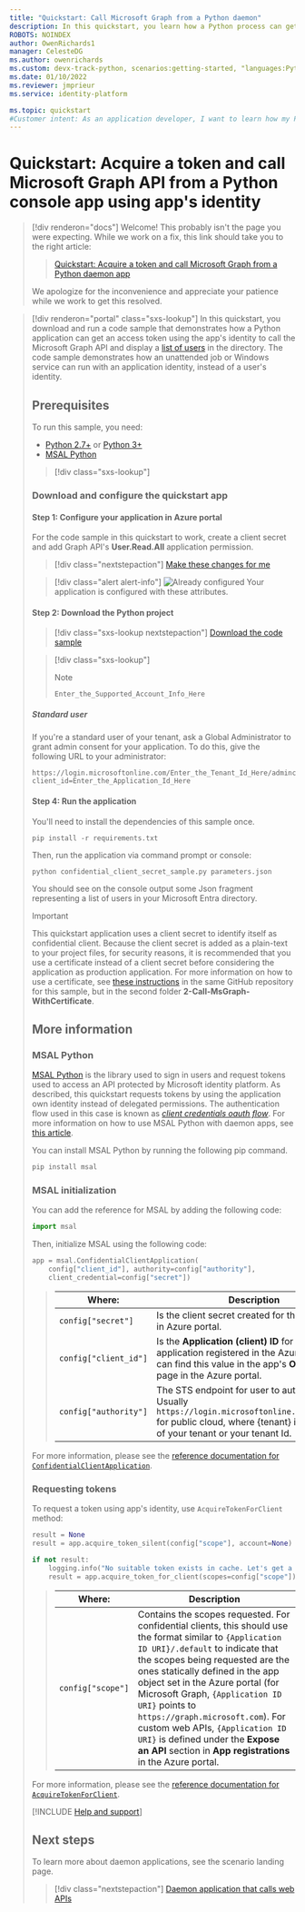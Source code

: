 ```yaml
---
title: "Quickstart: Call Microsoft Graph from a Python daemon"
description: In this quickstart, you learn how a Python process can get an access token and call an API protected by Microsoft identity platform, using the app's own identity
ROBOTS: NOINDEX
author: OwenRichards1
manager: CelesteDG
ms.author: owenrichards
ms.custom: devx-track-python, scenarios:getting-started, "languages:Python", mode-api
ms.date: 01/10/2022
ms.reviewer: jmprieur
ms.service: identity-platform

ms.topic: quickstart
#Customer intent: As an application developer, I want to learn how my Python app can get an access token and call an API that's protected by the Microsoft identity platform using client credentials flow.
---
```


# Quickstart: Acquire a token and call Microsoft Graph API from a Python console app using app's identity

> [!div renderon="docs"]
> Welcome! This probably isn't the page you were expecting. While we work on a fix, this link should take you to the right article:
> 
> > [Quickstart: Acquire a token and call Microsoft Graph from a Python daemon app](quickstart-daemon-app-python-acquire-token.md)
> 
> We apologize for the inconvenience and appreciate your patience while we work to get this resolved.

> [!div renderon="portal" class="sxs-lookup"]
> In this quickstart, you download and run a code sample that demonstrates how a Python application can get an access token using the app's identity to call the Microsoft Graph API and display a [list of users](/graph/api/user-list) in the directory. The code sample demonstrates how an unattended job or Windows service can run with an application identity, instead of a user's identity. 
> 
> ## Prerequisites
> 
> To run this sample, you need:
> 
> - [Python 2.7+](https://www.python.org/downloads/release/python-2713) or [Python 3+](https://www.python.org/downloads/release/python-364/)
> - [MSAL Python](https://github.com/AzureAD/microsoft-authentication-library-for-python)
> 
> > [!div class="sxs-lookup"]
> ### Download and configure the quickstart app
> 
> #### Step 1: Configure your application in Azure portal
> For the code sample in this quickstart to work, create a client secret and add Graph API's **User.Read.All** application permission.
> > [!div class="nextstepaction"]
> > [Make these changes for me]()
> 
> > [!div class="alert alert-info"]
> > ![Already configured](media/quickstart-v2-netcore-daemon/green-check.png) Your application is configured with these attributes.
> 
> #### Step 2: Download the Python project
> 
> > [!div class="sxs-lookup nextstepaction"]
> > [Download the code sample](https://github.com/Azure-Samples/ms-identity-python-daemon/archive/master.zip)
> 
> > [!div class="sxs-lookup"]
> > > [!NOTE]
> > > `Enter_the_Supported_Account_Info_Here`
>
> ##### Standard user
> 
> If you're a standard user of your tenant, ask a Global Administrator to grant admin consent for your application. To do this, give the following URL to your administrator:
> 
> ```url
> https://login.microsoftonline.com/Enter_the_Tenant_Id_Here/adminconsent?client_id=Enter_the_Application_Id_Here
> ```
> 
> 
> #### Step 4: Run the application
> 
> You'll need to install the dependencies of this sample once.
> 
> ```console
> pip install -r requirements.txt
> ```
> 
> Then, run the application via command prompt or console:
> 
> ```console
> python confidential_client_secret_sample.py parameters.json
> ```
> 
> You should see on the console output some Json fragment representing a list of users in your Microsoft Entra directory.
> 
> > [!IMPORTANT]
> > This quickstart application uses a client secret to identify itself as confidential client. Because the client secret is added as a plain-text to your project files, for security reasons, it is recommended that you use a certificate instead of a client secret before considering the application as production application. For more information on how to use a certificate, see [these instructions](https://github.com/Azure-Samples/ms-identity-python-daemon/blob/master/2-Call-MsGraph-WithCertificate/README.md) in the same GitHub repository for this sample, but in the second folder **2-Call-MsGraph-WithCertificate**.
> 
> ## More information
> 
> ### MSAL Python
> 
> [MSAL Python](https://github.com/AzureAD/microsoft-authentication-library-for-python) is the library used to sign in users and request tokens used to access an API protected by Microsoft identity platform. As described, this quickstart requests tokens by using the application own identity instead of delegated permissions. The authentication flow used in this case is known as *[client credentials oauth flow](v2-oauth2-client-creds-grant-flow.md)*. For more information on how to use MSAL Python with daemon apps, see [this article](scenario-daemon-app-registration.md).
> 
>  You can install MSAL Python by running the following pip command.
> 
> ```powershell
> pip install msal
> ```
> 
> ### MSAL initialization
> 
> You can add the reference for MSAL by adding the following code:
> 
> ```Python
> import msal
> ```
> 
> Then, initialize MSAL using the following code:
> 
> ```Python
> app = msal.ConfidentialClientApplication(
>     config["client_id"], authority=config["authority"],
>     client_credential=config["secret"])
> ```
> 
> > | Where: |Description |
> > |---------|---------|
> > | `config["secret"]` | Is the client secret created for the application in Azure portal. |
> > | `config["client_id"]` | Is the **Application (client) ID** for the application registered in the Azure portal. You can find this value in the app's **Overview** page in the Azure portal. |
> > | `config["authority"]`    | The STS endpoint for user to authenticate. Usually `https://login.microsoftonline.com/{tenant}` for public cloud, where {tenant} is the name of your tenant or your tenant Id.|
> 
> For more information, please see the [reference documentation for `ConfidentialClientApplication`](https://msal-python.readthedocs.io/en/latest/#confidentialclientapplication).
> 
> ### Requesting tokens
> 
> To request a token using app's identity, use `AcquireTokenForClient` method:
> 
> ```Python
> result = None
> result = app.acquire_token_silent(config["scope"], account=None)
> 
> if not result:
>     logging.info("No suitable token exists in cache. Let's get a new one from Azure AD.")
>     result = app.acquire_token_for_client(scopes=config["scope"])
> ```
> 
> > |Where:| Description |
> > |---------|---------|
> > | `config["scope"]` | Contains the scopes requested. For confidential clients, this should use the format similar to `{Application ID URI}/.default` to indicate that the scopes being requested are the ones statically defined in the app object set in the Azure portal (for Microsoft Graph, `{Application ID URI}` points to `https://graph.microsoft.com`). For custom web APIs, `{Application ID URI}` is defined under the **Expose an API** section in **App registrations** in the Azure portal.|
> 
> For more information, please see the [reference documentation for `AcquireTokenForClient`](https://msal-python.readthedocs.io/en/latest/#msal.ConfidentialClientApplication.acquire_token_for_client).
> 
> [!INCLUDE [Help and support](./includes/error-handling-and-tips/help-support-include.md)]
> 
> ## Next steps
> 
> To learn more about daemon applications, see the scenario landing page.
> 
> > [!div class="nextstepaction"]
> > [Daemon application that calls web APIs](scenario-daemon-app-registration.md)
